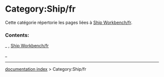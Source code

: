 # Category:Ship/fr
Cette catégorie répertorie les pages liées à [Ship Workbench/fr](Ship_Workbench/fr.md).

### Contents:

_ , [Ship Workbench/fr](Ship_Workbench/fr.md)

_

---
[documentation index](../README.md) > Category:Ship/fr
